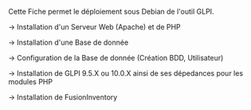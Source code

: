 Cette Fiche permet le déploiement sous Debian de l'outil GLPI.

-> Installation d'un Serveur Web (Apache) et de PHP

-> Installation d'une Base de donnée

-> Configuration de la Base de donnée (Création BDD, Utilisateur)

-> Installation de GLPI 9.5.X ou 10.0.X ainsi de ses dépedances pour les modules PHP

-> Installation de FusionInventory
